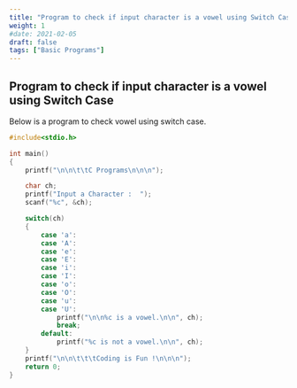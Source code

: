 ```yaml
---
title: "Program to check if input character is a vowel using Switch Case"
weight: 1
#date: 2021-02-05
draft: false
tags: ["Basic Programs"]
---
```


## Program to check if input character is a vowel using Switch Case

Below is a program to check vowel using switch case.

```c
#include<stdio.h>

int main()
{
    printf("\n\n\t\tC Programs\n\n\n");

    char ch;
    printf("Input a Character :  ");
    scanf("%c", &ch);

    switch(ch)
    {
        case 'a':
        case 'A':
        case 'e':
        case 'E':
        case 'i':
        case 'I':
        case 'o':
        case 'O':
        case 'u':
        case 'U':
            printf("\n\n%c is a vowel.\n\n", ch);
            break;
        default:
            printf("%c is not a vowel.\n\n", ch);
    }
    printf("\n\n\t\t\tCoding is Fun !\n\n\n");
    return 0;
}
```
